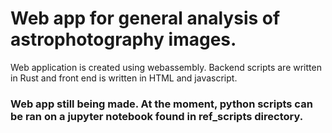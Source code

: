 # Web app for general analysis of astrophotography images.
Web application is created using webassembly. Backend scripts are written in Rust and front end is written in HTML and javascript.
### Web app still being made. At the moment, python scripts can be ran on a jupyter notebook found in ref_scripts directory.
